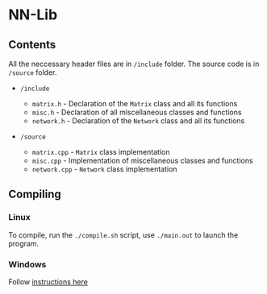 # NN-Lib

## Contents

All the neccessary header files are in `/include` folder.
The source code is in `/source` folder.

* `/include`
	* `matrix.h` - Declaration of the `Matrix` class and all its functions
	* `misc.h` - Declaration of all miscellaneous classes and functions
	* `network.h` - Declaration of the `Network` class and all its functions

* `/source`
	* `matrix.cpp` - `Matrix` class implementation
	* `misc.cpp` - Implementation of miscellaneous classes and functions
	* `network.cpp` - `Network` class implementation

## Compiling

### Linux
To compile, run the `./compile.sh` script, use `./main.out` to launch the program.

### Windows
Follow [instructions here](https://www.cnet.com/how-to/how-to-install-linux/)  
